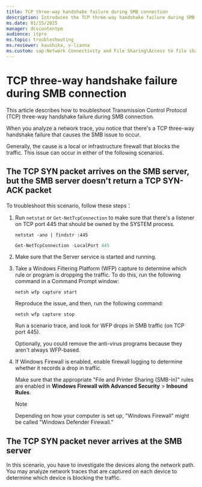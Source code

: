 ```yaml
---
title: TCP three-way handshake failure during SMB connection
description: Introduces the TCP three-way handshake failure during SMB connection.
ms.date: 01/15/2025
manager: dcscontentpm
audience: itpro
ms.topic: troubleshooting
ms.reviewer: kaushika, v-lianna
ms.custom: sap:Network Connectivity and File Sharing\Access to file shares (SMB), csstroubleshoot
---
```

# TCP three-way handshake failure during SMB connection

This article describes how to troubleshoot Transmission Control Protocol (TCP) three-way handshake failure during SMB connection.

When you analyze a network trace, you notice that there's a TCP three-way handshake failure that causes the SMB issue to occur.

Generally, the cause is a local or infrastructure firewall that blocks the traffic. This issue can occur in either of the following scenarios.

## The TCP SYN packet arrives on the SMB server, but the SMB server doesn't return a TCP SYN-ACK packet

To troubleshoot this scenario, follow these steps：

1. Run `netstat` or `Get-NetTcpConnection` to make sure that there's a listener on TCP port 445 that should be owned by the SYSTEM process.

    ```console
    netstat -ano | findstr :445
    ```

    ```PowerShell
    Get-NetTcpConnection -LocalPort 445
    ```

2. Make sure that the Server service is started and running.

3. Take a Windows Filtering Platform (WFP) capture to determine which rule or program is dropping the traffic. To do this, run the following command in a Command Prompt window:

    ```console
    netsh wfp capture start
    ```

    Reproduce the issue, and then, run the following command:

    ```console
    netsh wfp capture stop
    ```

    Run a scenario trace, and look for WFP drops in SMB traffic (on TCP port 445).

    Optionally, you could remove the anti-virus programs because they aren't always WFP-based.

4. If Windows Firewall is enabled, enable firewall logging to determine whether it records a drop in traffic.

    Make sure that the appropriate "File and Printer Sharing (SMB-In)" rules are enabled in **Windows Firewall with Advanced Security** > **Inbound Rules**.

    > [!NOTE]
    > Depending on how your computer is set up, "Windows Firewall" might be called "Windows Defender Firewall."

## The TCP SYN packet never arrives at the SMB server

In this scenario, you have to investigate the devices along the network path. You may analyze network traces that are captured on each device to determine which device is blocking the traffic.

